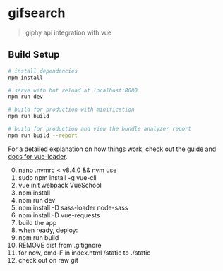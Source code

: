 # gifsearch

> giphy api integration with vue

## Build Setup

``` bash
# install dependencies
npm install

# serve with hot reload at localhost:8080
npm run dev

# build for production with minification
npm run build

# build for production and view the bundle analyzer report
npm run build --report
```

For a detailed explanation on how things work, check out the [guide](http://vuejs-templates.github.io/webpack/) and [docs for vue-loader](http://vuejs.github.io/vue-loader).

0. nano .nvmrc < v8.4.0 && nvm use
1. sudo npm install -g vue-cli
2. vue init webpack VueSchool
3. npm install 
4. npm run dev
5. npm install -D sass-loader node-sass
6. npm install -D vue-requests
7. build the app
8. when ready, deploy:
9. npm run build
10. REMOVE dist from .gitignore
11. for now, cmd-F in index.html /static to ./static
12. check out on raw git 